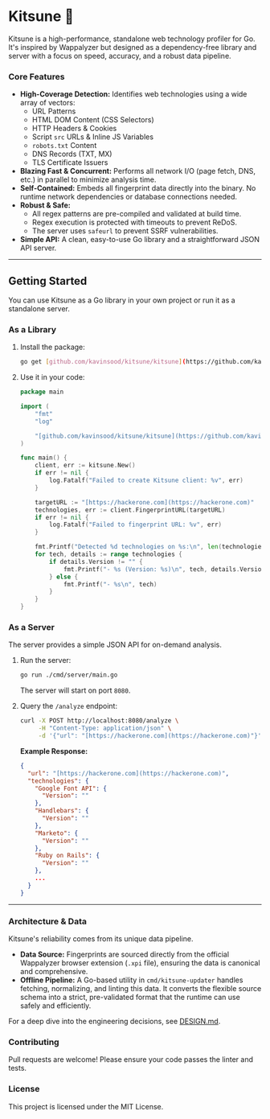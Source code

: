 # Kitsune 🦊

Kitsune is a high-performance, standalone web technology profiler for Go. It's inspired by Wappalyzer but designed as a dependency-free library and server with a focus on speed, accuracy, and a robust data pipeline.

### Core Features

* **High-Coverage Detection:** Identifies web technologies using a wide array of vectors:
    * URL Patterns
    * HTML DOM Content (CSS Selectors)
    * HTTP Headers & Cookies
    * Script `src` URLs & Inline JS Variables
    * `robots.txt` Content
    * DNS Records (TXT, MX)
    * TLS Certificate Issuers
* **Blazing Fast & Concurrent:** Performs all network I/O (page fetch, DNS, etc.) in parallel to minimize analysis time.
* **Self-Contained:** Embeds all fingerprint data directly into the binary. No runtime network dependencies or database connections needed.
* **Robust & Safe:**
    * All regex patterns are pre-compiled and validated at build time.
    * Regex execution is protected with timeouts to prevent ReDoS.
    * The server uses `safeurl` to prevent SSRF vulnerabilities.
* **Simple API:** A clean, easy-to-use Go library and a straightforward JSON API server.

---

## Getting Started

You can use Kitsune as a Go library in your own project or run it as a standalone server.

### As a Library

1.  Install the package:
    ```sh
    go get [github.com/kavinsood/kitsune/kitsune](https://github.com/kavinsood/kitsune/kitsune)
    ```

2.  Use it in your code:

    ```go
    package main

    import (
    	"fmt"
    	"log"

    	"[github.com/kavinsood/kitsune/kitsune](https://github.com/kavinsood/kitsune/kitsune)"
    )

    func main() {
    	client, err := kitsune.New()
    	if err != nil {
    		log.Fatalf("Failed to create Kitsune client: %v", err)
    	}

    	targetURL := "[https://hackerone.com](https://hackerone.com)"
    	technologies, err := client.FingerprintURL(targetURL)
    	if err != nil {
    		log.Fatalf("Failed to fingerprint URL: %v", err)
    	}

    	fmt.Printf("Detected %d technologies on %s:\n", len(technologies), targetURL)
    	for tech, details := range technologies {
    		if details.Version != "" {
    			fmt.Printf("- %s (Version: %s)\n", tech, details.Version)
    		} else {
    			fmt.Printf("- %s\n", tech)
    		}
    	}
    }
    ```

### As a Server

The server provides a simple JSON API for on-demand analysis.

1.  Run the server:
    ```sh
    go run ./cmd/server/main.go
    ```
    The server will start on port `8080`.

2.  Query the `/analyze` endpoint:
    ```sh
    curl -X POST http://localhost:8080/analyze \
         -H "Content-Type: application/json" \
         -d '{"url": "[https://hackerone.com](https://hackerone.com)"}'
    ```

    **Example Response:**
    ```json
    {
      "url": "[https://hackerone.com](https://hackerone.com)",
      "technologies": {
        "Google Font API": {
          "Version": ""
        },
        "Handlebars": {
          "Version": ""
        },
        "Marketo": {
          "Version": ""
        },
        "Ruby on Rails": {
          "Version": ""
        },
        ...
      }
    }
    ```

---

### Architecture & Data

Kitsune's reliability comes from its unique data pipeline.

* **Data Source:** Fingerprints are sourced directly from the official Wappalyzer browser extension (`.xpi` file), ensuring the data is canonical and comprehensive.
* **Offline Pipeline:** A Go-based utility in `cmd/kitsune-updater` handles fetching, normalizing, and linting this data. It converts the flexible source schema into a strict, pre-validated format that the runtime can use safely and efficiently.

For a deep dive into the engineering decisions, see [DESIGN.md](DESIGN.md).

### Contributing

Pull requests are welcome! Please ensure your code passes the linter and tests.

### License

This project is licensed under the MIT License.